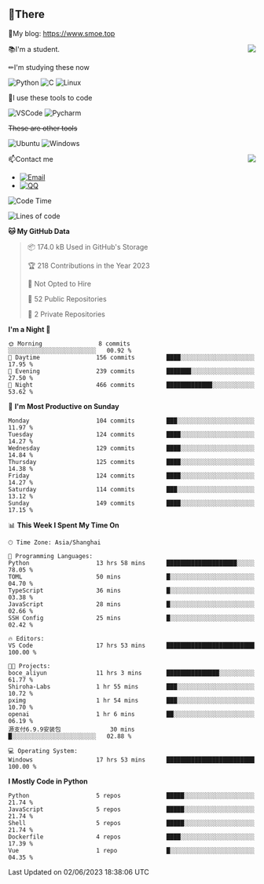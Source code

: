 
## 👏There

📰My blog: https://www.smoe.top

<img align="right" src="https://github-readme-stats.vercel.app/api/top-langs/?username=AkashiCoin"/>


📚I'm a student.

✏I'm studying these now

![Python](https://img.shields.io/badge/-Python-blue?style=flat-square&logo=Python&logoColor=fff)
![C](https://img.shields.io/badge/-C-585858?style=flat-square&logo=C&logoColor=fff)
![Linux](https://img.shields.io/badge/-Linux-black?style=flat-square&logo=Linux&logoColor=fff)

🔨I use these tools to code

![VSCode](https://img.shields.io/badge/-VSCode-blue?style=flat-square&logo=visualstudiocode&logoColor=fff)
![Pycharm](https://img.shields.io/badge/-Pycharm-green?style=flat-square&logo=pycharm&logoColor=fff)

 ~~These are other tools~~

![Ubuntu](https://img.shields.io/badge/-Ubuntu-orange?style=flat-square&logo=Ubuntu&logoColor=fff)
![Windows](https://img.shields.io/badge/-Windows-blue?style=flat-square&logo=Windows&logoColor=fff)

<img align="right" src="https://github-readme-stats.vercel.app/api?username=AkashiCoin" />


📫Contact me

* [![Email](https://img.shields.io/badge/Email-l1040186796@gmail.com-1?style=social&logoColor=fff)](mailto:l1040186796@gmail.com)
* [![QQ](https://img.shields.io/badge/QQ-1040186796-1?style=social&logoColor=fff)](tencent://AddContact/?fromId=45&fromSubId=1&subcmd=all&uin=1040186796&website=www.oicqzone.com)

<!--START_SECTION:waka-->
![Code Time](http://img.shields.io/badge/Code%20Time-786%20hrs%2029%20mins-blue)

![Lines of code](https://img.shields.io/badge/From%20Hello%20World%20I%27ve%20Written-242.5%20thousand%20lines%20of%20code-blue)

**🐱 My GitHub Data** 

> 📦 174.0 kB Used in GitHub's Storage 
 > 
> 🏆 218 Contributions in the Year 2023
 > 
> 🚫 Not Opted to Hire
 > 
> 📜 52 Public Repositories 
 > 
> 🔑 2 Private Repositories 
 > 
**I'm a Night 🦉** 

```text
🌞 Morning                8 commits           ░░░░░░░░░░░░░░░░░░░░░░░░░   00.92 % 
🌆 Daytime                156 commits         ████░░░░░░░░░░░░░░░░░░░░░   17.95 % 
🌃 Evening                239 commits         ███████░░░░░░░░░░░░░░░░░░   27.50 % 
🌙 Night                  466 commits         █████████████░░░░░░░░░░░░   53.62 % 
```
📅 **I'm Most Productive on Sunday** 

```text
Monday                   104 commits         ███░░░░░░░░░░░░░░░░░░░░░░   11.97 % 
Tuesday                  124 commits         ████░░░░░░░░░░░░░░░░░░░░░   14.27 % 
Wednesday                129 commits         ████░░░░░░░░░░░░░░░░░░░░░   14.84 % 
Thursday                 125 commits         ████░░░░░░░░░░░░░░░░░░░░░   14.38 % 
Friday                   124 commits         ████░░░░░░░░░░░░░░░░░░░░░   14.27 % 
Saturday                 114 commits         ███░░░░░░░░░░░░░░░░░░░░░░   13.12 % 
Sunday                   149 commits         ████░░░░░░░░░░░░░░░░░░░░░   17.15 % 
```


📊 **This Week I Spent My Time On** 

```text
🕑︎ Time Zone: Asia/Shanghai

💬 Programming Languages: 
Python                   13 hrs 58 mins      ████████████████████░░░░░   78.05 % 
TOML                     50 mins             █░░░░░░░░░░░░░░░░░░░░░░░░   04.70 % 
TypeScript               36 mins             █░░░░░░░░░░░░░░░░░░░░░░░░   03.38 % 
JavaScript               28 mins             █░░░░░░░░░░░░░░░░░░░░░░░░   02.66 % 
SSH Config               25 mins             █░░░░░░░░░░░░░░░░░░░░░░░░   02.42 % 

🔥 Editors: 
VS Code                  17 hrs 53 mins      █████████████████████████   100.00 % 

🐱‍💻 Projects: 
boce_aliyun              11 hrs 3 mins       ███████████████░░░░░░░░░░   61.77 % 
Shiroha-Labs             1 hr 55 mins        ███░░░░░░░░░░░░░░░░░░░░░░   10.72 % 
pximg                    1 hr 54 mins        ███░░░░░░░░░░░░░░░░░░░░░░   10.70 % 
openai                   1 hr 6 mins         ██░░░░░░░░░░░░░░░░░░░░░░░   06.19 % 
源支付6.9.9安装包              30 mins             █░░░░░░░░░░░░░░░░░░░░░░░░   02.88 % 

💻 Operating System: 
Windows                  17 hrs 53 mins      █████████████████████████   100.00 % 
```

**I Mostly Code in Python** 

```text
Python                   5 repos             █████░░░░░░░░░░░░░░░░░░░░   21.74 % 
JavaScript               5 repos             █████░░░░░░░░░░░░░░░░░░░░   21.74 % 
Shell                    5 repos             █████░░░░░░░░░░░░░░░░░░░░   21.74 % 
Dockerfile               4 repos             ████░░░░░░░░░░░░░░░░░░░░░   17.39 % 
Vue                      1 repo              █░░░░░░░░░░░░░░░░░░░░░░░░   04.35 % 
```




 Last Updated on 02/06/2023 18:38:06 UTC
<!--END_SECTION:waka-->
